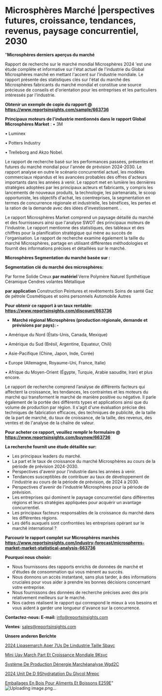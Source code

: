 # Microsphères Marché |perspectives futures, croissance, tendances, revenus, paysage concurrentiel, 2030

"<strong>Microsphères derniers aperçus du marché</strong>

Rapport de recherche sur le marché mondial Microsphères 2024 'est une étude complète et informative sur l'état actuel de l'industrie du Global Microsphères marché en mettant l'accent sur l'industrie mondiale. Le rapport présente des statistiques clés sur l'état du marché des Microsphères fabricants du marché mondial et constitue une source précieuse de conseils et d'orientation pour les entreprises et les particuliers intéressés par l'industrie.

<strong>Obtenir un exemple de copie du rapport @ <a href=https://www.reportsinsights.com/sample/663736>https://www.reportsinsights.com/sample/663736</a></strong>

<strong>Principaux moteurs de l'industrie mentionnés dans le rapport Global Microsphères Market</strong> :
• 3M

• Luminex

• Potters Industry

• Trelleborg and Akzo Nobel.

Le rapport de recherche basé sur les performances passées, présentes et futures du marché mondial pour l'année de prévision 2024-2030. Le rapport analyse en outre le scénario concurrentiel actuel, les modèles commerciaux répandus et les avancées probables des offres d'acteurs importants dans les années à venir. Le rapport met en lumière les dernières stratégies adoptées par les principaux acteurs et fabricants, y compris les lancements de nouveaux produits, la technologie, les partenariats, le scoop opportuniste, les objectifs d'achat, les coentreprises, la segmentation en termes de concurrence régionale et industrielle, les bénéfices, les pertes et la ration de la demande avec des idées d'investissement. .

Le rapport Microsphères Market comprend un paysage détaillé du marché et des fournisseurs ainsi que l'analyse SWOT des principaux moteurs de l'industrie. Le rapport mentionne des statistiques, des tableaux et des chiffres pour la planification stratégique qui mène au succès de l'organisation. Le rapport de recherche examine également la taille du marché Microsphères, partage en utilisant différentes méthodologies et fournit des informations précises et détaillées sur le marché.

<strong>Microsphères Segmentation du marché basée sur :</strong>

<strong> Segmentation clé du marché des microsphères: </strong>

Par forme
Solide
Creux
<strong> par matériel </strong>
Verre
Polymère
Naturel
Synthétique
Céramique
Cendres volantes
Métallique

<strong> par application </strong>
Construction
Peintures et revêtements
Soins de santé
Gaz de pétrole
Cosmétiques et soins personnels
Automobile
Autres

<strong>Pour obtenir ce rapport à un taux rentable: <a href=https://www.reportsinsights.com/discount/663736>https://www.reportsinsights.com/discount/663736</a></strong>
<ul>
  <li><strong>Marché régional Microsphères (production régionale, demande et prévisions par pays): -</strong></li>
</ul>
• Amérique du Nord (États-Unis, Canada, Mexique)

• Amérique du Sud (Brésil, Argentine, Equateur, Chili)

• Asie-Pacifique (Chine, Japon, Inde, Corée)

• Europe (Allemagne, Royaume-Uni, France, Italie)

• Afrique du Moyen-Orient (Égypte, Turquie, Arabie saoudite, Iran) et plus encore.

Le rapport de recherche comprend l’analyse de différents facteurs qui affectent la croissance, les tendances, les contraintes et les moteurs du marché qui transforment le marché de manière positive ou négative. Il parle également de la portée des différents types et applications ainsi que du volume de production par région. Il s'agit d'une évaluation précise des techniques de fabrication efficaces, des techniques de publicité, de la taille de la part de marché, du taux de croissance, de la taille, des revenus, des ventes et de l'analyse de la chaîne de valeur.

<strong>Pour acheter ce rapport, veuillez remplir le formulaire @   <a href=https://www.reportsinsights.com/buynow/663736>https://www.reportsinsights.com/buynow/663736</a></strong>

<strong>La recherche fournit une étude détaillée sur:</strong>
<ul>
  <li>Les principaux leaders du marché.</li>
  <li>La part et le taux de croissance du marché Microsphères au cours de la période de prévision 2024-2030.</li>
  <li>Perspectives d'avenir pour l'industrie dans les années à venir.</li>
  <li>Tendances susceptibles de contribuer au taux de développement de l'industrie au cours de la période de prévision, de 2024 à 2030.</li>
  <li>Perspectives d'avenir de l'industrie Microsphères pour la période de prévision.</li>
  <li>Les entreprises qui dominent le paysage concurrentiel dans différentes régions et leurs stratégies appliquées pour acquérir un avantage concurrentiel.</li>
  <li>Les principaux facteurs responsables de la croissance du marché dans les différentes régions.</li>
  <li>Les défis auxquels sont confrontées les entreprises opérant sur le marché international ?</li>
</ul>

<strong>Parcourir le rapport complet sur Microsphères marchés <a href=https://www.reportsinsights.com/industry-forecast/microspheres-market-market-statistical-analysis-663736>https://www.reportsinsights.com/industry-forecast/microspheres-market-market-statistical-analysis-663736</a></strong>

<strong>Pourquoi nous choisir:</strong>
<ul>
  <li>Nous fournissons des rapports enrichis de données de marché et d'études de consommation qui vous mènent au succès.</li>
  <li>Nous donnons un accès instantané, sans plus tarder, à des informations cruciales pour vous aider à prendre les bonnes décisions concernant votre entreprise.</li>
  <li>Nous fournissons des données de recherche précises avec des prix relativement meilleurs sur le marché.</li>
  <li>Nos cadres réalisent le rapport qui correspond le mieux à vos besoins et vous aident à garder une longueur d'avance sur la concurrence.</li>
</ul>
<strong>Contactez-nous:
</strong><strong>E-mail:</strong> <a href=mailto:info@reportsinsights.com>info@reportsinsights.com</a>

<strong>Ventes</strong>: <a href=mailto:sales@reportsinsights.com>sales@reportsinsights.com</a>

<strong>Unsere anderen Berichte</strong>

<a href=https://www.linkedin.com/pulse/2024-lipasemarch%C3%A9-aper%C3%A7us-de-lindustrie-taille-sbayc/>2024 Lipasemarch Aper 7Us De Lindustrie Taille Sbayc</a>

<a href=https://www.linkedin.com/pulse/mini-uav-march%C3%A9-part-et-croissance-mondiale-9ksvc/>Mini Uav March Part Et Croissance Mondiale 9Ksvc</a>

<a href=https://www.linkedin.com/pulse/système-de-production-dénergie-marchéanalyse-wgd2c/>Système De Production Dénergie Marchéanalyse Wgd2C</a>

<a href=https://www.linkedin.com/pulse/2024-unit%C3%A9-de-d%C3%A9shydratation-du-glycol-mrepc/>2024 Unit De D 9Shydratation Du Glycol Mrepc</a>

<a href=https://www.linkedin.com/pulse/emballages-en-bois-pour-aliments-et-boissons-e259e/>Emballages En Bois Pour Aliments Et Boissons E259E</a>"
![Uploading image.png…]()
